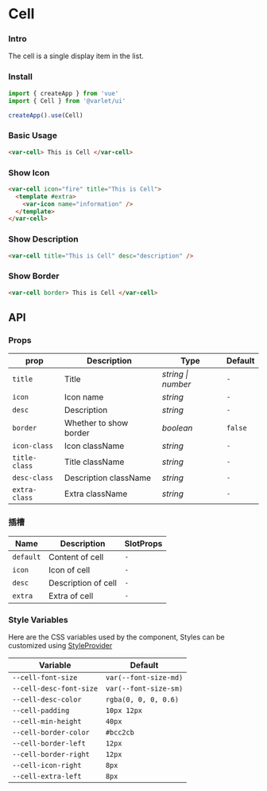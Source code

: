 # Cell

### Intro

The cell is a single display item in the list.

### Install

```js
import { createApp } from 'vue'
import { Cell } from '@varlet/ui'

createApp().use(Cell)
```

### Basic Usage

```html
<var-cell> This is Cell </var-cell>
```

### Show Icon
```html
<var-cell icon="fire" title="This is Cell">
  <template #extra>
    <var-icon name="information" />
  </template>
</var-cell>
```

### Show Description
```html
<var-cell title="This is Cell" desc="description" />
```

### Show Border
```html
<var-cell border> This is Cell </var-cell>
```

## API

### Props

| prop | Description | Type | Default |
| ----- | -------------- | -------- | ---------- |
| `title` | Title	| _string \| number_ | `-` |
| `icon` | Icon name | _string_ | `-` |
| `desc` | Description | _string_ | `-` |
| `border` | Whether to show border | _boolean_ | `false` |
| `icon-class` | Icon className | _string_ | `-` |
| `title-class` | Title className | _string_ | `-` |
| `desc-class` | Description className | _string_ | `-` |
| `extra-class` | Extra className | _string_ | `-` |

### 插槽

| Name | Description | SlotProps |
| ----- | -------------- | -------- |
| `default` | Content of cell | `-` |
| `icon` | Icon of cell | `-` |
| `desc` | Description of cell | `-` |
| `extra` | Extra of cell | `-` |

### Style Variables
Here are the CSS variables used by the component, Styles can be customized using [StyleProvider](#/en-US/style-provider)

| Variable | Default |
| --- | --- |
| `--cell-font-size` | `var(--font-size-md)` |
| `--cell-desc-font-size` | `var(--font-size-sm)` |
| `--cell-desc-color` | `rgba(0, 0, 0, 0.6)` |
| `--cell-padding` | `10px 12px` |
| `--cell-min-height` | `40px` |
| `--cell-border-color` | `#bcc2cb` |
| `--cell-border-left` | `12px` |
| `--cell-border-right` | `12px` |
| `--cell-icon-right` | `8px` |
| `--cell-extra-left` | `8px` |

